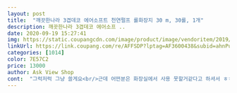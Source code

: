 ```yaml
---
layout: post 
title:  "깨끗한나라 3겹데코 에어소프트 천연펄프 롤화장지 30 m, 30롤, 1개" 
description: 깨끗한나라 3겹데코 에어소프 ..
date: 2020-09-19 15:27:41 
img: https://static.coupangcdn.com/image/product/image/vendoritem/2019/05/02/3035957781/5ff432bf-875f-414f-8354-db13be6c4d92.jpg 
linkUrl: https://link.coupang.com/re/AFFSDP?lptag=AF3600438&subid=ahnPublicAsk&pageKey=1391500577&itemId=2426868600&vendorItemId=70420873125&traceid=V0-113-88c0e0f184d6c27f 
categories: [1014] 
color: 7E57C2 
price: 13000 
author: Ask View Shop 
cont:  "그럭저럭 그냥 쓸게요<br/>근데 어떤분은 화장실에서 사용 못할거같다고 하셔서 ㅎㅎ<br/>꽉감아있지 않아요ㅎㅎㅎ<br/>나이가 들수록39 살임 .<br/> 저렴하고 질좋은거  찾게됨<br/>다음에도 이걸로 구매할거애요<br/>단점은 처음 두루마리 시작하는 시점에 풀이 딱 붙어서 가끔은 잘 못 떼어내면 한바퀴는 그냥 이상하게 뜯겨져서 아까워요.<br/> 그리고 휴지 끊어내려고 툭 당기면 10번 중에 12번은 제대로 안 끊기고 세로로 갈라지기도.<br/>.<br/> 근데 이거는 다른 휴지가 더 심해요 ㅋㅋ 자주 일어나는 일도 아니니 굳이 단점을 찾으라면 하는 말일뿐.<br/>.<br/><br/>먼지 않나고 정말조아여<br/>배송때문에 주문했네요.<br/>.<br/>^^;;<br/>암××화장지 쓰다가 급하게 주문했어요.<br/>.<br/><br/>얇다는분도 잇고 뻑뻑하다고 하시는데<br/>어자피 30개 내가 써야하니 신중히 골랏더니<br/>여러가지 평이 많턴데<br/>왜 일시품절이 안 풀리죠 또 살건데... <br/><br/>월래 3겹은 재질이 너풀거리지 않기때문에<br/>이 휴지는 생각보다 오래 써지기도 하고 물기 많은 곳에 한 번 닦아내보면 휴지에서 지저분하게 떨어져 나오는 것이 없어서 깔끔하게 처리되는 편이에요.<br/> 강아지 있는 집은 휴지 은근 많이 쓰잖아요.<br/> 근데 휴지까지 말썽이면 정말 스트레스.<br/>.<br/><br/>이거 찜해놓고 .<br/>.<br/> 구매할거임 .<br/>.<br/><br/>저런 뻑뻑한 느낌입니다 먼지덜나는재질<br/>좀 이해 안되네요 ... <br/> 그럼 나풀거리는 얇은 2장짜리 쓰셔야하눈데... <br/>저도 써봣눈데... <br/> 먼지때매 절대 <br/>쪼아요♥♥♥<br/>참고로 저희엄마 .<br/>.<br/> 크리넥스 3겹 .<br/>(마트 2만3천짜리 )<br/>찾고 찾는데 애먹것어요 .<br/>.<br/> 찢으면 반품안되고<br/>휴지 고를 때 신중한 편인데, 잘 샀어요.<br/> 어떤 휴지는 젖은 손에 너무 힘없이 녹아버리듯 해서 화장실에서 뒤처리할 때도 찝찝하더라고요.<br/><br/>휴지사서 쓸때 이해안갓어요 .<br/>.<br/> 이제 알겟네여<br/>휴지종류도 많고 평도 너무 호불호 갈려서<br/>휴회 업으실거같은데<br/>" 
---
```

